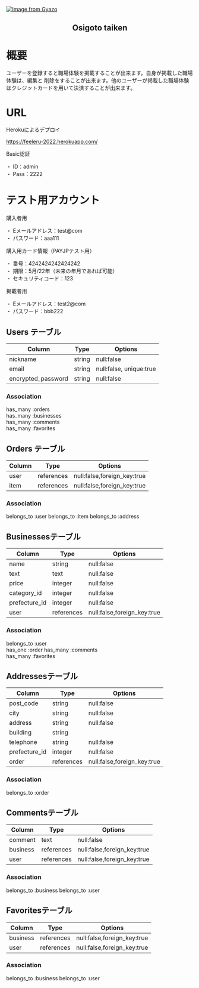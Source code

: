 [![Image from Gyazo](https://i.gyazo.com/017441fb07c19dc8b480dd940ad05a15.jpg)](https://gyazo.com/017441fb07c19dc8b480dd940ad05a15)

<h2 align="center">Osigoto taiken</h2>

# 概要
ユーザーを登録すると職場体験を掲載することが出来ます。自身が掲載した職場体験は、編集と
削除をすることが出来ます。他のユーザーが掲載した職場体験はクレジットカードを用いて決済することが出来ます。

# URL  
Herokuによるデプロイ  
  
https://feeleru-2022.herokuapp.com/  
  
Basic認証  
  
・ ID：admin  
・ Pass：2222  
  
# テスト用アカウント  
購入者用  
  
・ Eメールアドレス：test@com  
・ パスワード：aaa111  
  
購入用カード情報（PAYJPテスト用）  
  
・ 番号：4242424242424242  
・ 期限：5月/22年（未来の年月であれば可能）  
・ セキュリティコード：123  
  
掲載者用  
  
・ Eメールアドレス：test2@com  
・ パスワード：bbb222  

## Users テーブル

|Column|Type|Options|
|------|----|-------|
|nickname       |string|null:false|
|email          |string|null:false, unique:true|
|encrypted_password |string|null:false|

### Association

has_many :orders  
has_many :businesses  
has_many :comments  
has_many :favorites  

## Orders テーブル

|Column|Type|Options|
|------|----|-------|
|user   |references|null:false,foreign_key:true|
|item   |references|null:false,foreign_key:true|

### Association
belongs_to :user
belongs_to :item
belongs_to :address

## Businessesテーブル
|Column|Type|Options|
|------|----|-------|
|name            |string|null:false|
|text            |text  |null:false|
|price           |integer|null:false|
|category_id     |integer|null:false|
|prefecture_id   |integer|null:false|
|user   |references|null:false,foreign_key:true|

### Association
belongs_to :user  
has_one :order
has_many :comments  
has_many :favorites

## Addressesテーブル
|Column|Type|Options|
|------|----|-------|
|post_code      |string|null:false|
|city           |string|null:false|
|address        |string|null:false|
|building       |string|          |
|telephone      |string|null:false|
|prefecture_id  |integer|null:false|
|order   |references|null:false,foreign_key:true|

### Association
belongs_to :order

## Commentsテーブル
|Column|Type|Options|
|------|----|-------|
|comment|text|null:false|
|business   |references|null:false,foreign_key:true|
|user   |references|null:false,foreign_key:true|

### Association
belongs_to :business
belongs_to :user

## Favoritesテーブル
|Column|Type|Options|
|------|----|-------|
|business   |references|null:false,foreign_key:true|
|user   |references|null:false,foreign_key:true|

### Association
belongs_to :business
belongs_to :user
